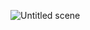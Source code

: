 ![Untitled scene](https://github.com/NocarWahnov/ts3-RSS-Feed/assets/138704619/85e5f602-d94c-4595-aad8-a2bcfe7d5e5d)
